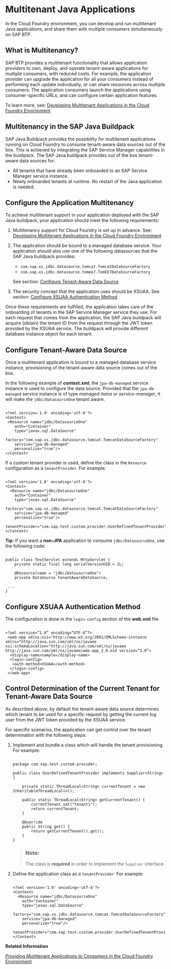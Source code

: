<!-- loio524cc11778c64e2a8322cb3ec71709e5 -->

# Multitenant Java Applications

In the Cloud Foundry environment, you can develop and run multitenant Java applications, and share them with multiple consumers simultaneously on SAP BTP.



<a name="loio524cc11778c64e2a8322cb3ec71709e5__section_rss_gp2_rnb"/>

## What is Multitenancy?

SAP BTP provides a multitenant functionality that allows application providers to own, deploy, and operate tenant-aware applications for multiple consumers, with reduced costs. For example, the application provider can upgrade the application for all your consumers instead of performing each update individually, or can share resources across multiple consumers. The application consumers launch the applications using consumer-specific URLs, and can configure certain application features.

To learn more, see: [Developing Multitenant Applications in the Cloud Foundry Environment](developing-multitenant-applications-in-the-cloud-foundry-environment-5e8a2b7.md)



<a name="loio524cc11778c64e2a8322cb3ec71709e5__section_hnd_hsm_qsb"/>

## Multitenancy in the SAP Java Buildpack

SAP Java Buildpack provides the possibility for multitenant applications running on Cloud Foundry to consume tenant-aware data sources out of the box. This is achieved by integrating the SAP Service Manager capabilities in the buildpack. The SAP Java buildpack provides out of the box tenant-aware data sources for:

-   All tenants that have already been onboarded to an SAP Service Manager service instance.
-   Newly onboarded tenants at runtime. No restart of the Java application is needed.



<a name="loio524cc11778c64e2a8322cb3ec71709e5__section_hgv_btm_qsb"/>

## Configure the Application Multitenancy

To achieve multitenant support in your application deployed with the SAP Java buildpack, your application should meet the following requirements:

1.  Multitenancy support for Cloud Foundry is set up in advance. See: [Developing Multitenant Applications in the Cloud Foundry Environment](developing-multitenant-applications-in-the-cloud-foundry-environment-5e8a2b7.md)

2.  The application should be bound to a managed database service. Your application should also use one of the following datasources that the SAP Java buildpack provides:

    -   `com.sap.xs.jdbc.datasource.tomcat.TomcatDataSourceFactory`
    -   `com.sap.xs.jdbc.datasource.tomee7.TomEE7DataSourceFactory`

    See section: [Configure Tenant-Aware Data Source](multitenant-java-applications-524cc11.md#loio524cc11778c64e2a8322cb3ec71709e5__section_tenant_aware_datasource)

3.  The security concept that the application uses should be XSUAA. See section: [Configure XSUAA Authentication Method](multitenant-java-applications-524cc11.md#loio524cc11778c64e2a8322cb3ec71709e5__section_xsuaa_auth_method)


Once these requirements are fulfilled, the application takes care of the onboarding of tenants in the SAP Service Manager service they use. For each request that comes from the application, the SAP Java buildpack will acquire \(obtain\) the tenant ID from the request through the JWT token provided by the XSUAA service. The buildpack will provide different database instance object for each tenant.



<a name="loio524cc11778c64e2a8322cb3ec71709e5__section_tenant_aware_datasource"/>

## Configure Tenant-Aware Data Source

Once a multitenant application is bound to a managed database service instance, provisioning of the tenant-aware data source comes out of the box.

In the following example of **context.xml**, the `jpa-db-managed` service instance is used to configure the data source. Provided that the `jpa-db-managed` service instance is of type *managed-hana* or *service-manager*, it will make the `jdbc/DatasourceOne` tenant aware.

```

<?xml version='1.0' encoding='utf-8'?>
<Context>
 <Resource name="jdbc/DatasourceOne"
    auth="Container"
    type="javax.sql.DataSource"
    factory="com.sap.xs.jdbc.datasource.tomcat.TomcatDataSourceFactory"
    service="jpa-db-managed"
    personalize="true"/>
</Context>
```

If a custom tenant provider is used, define the class in the `Resource` configuration as a `tenantProvider`. For example:

```

<?xml version='1.0' encoding='utf-8'?>
<Context>
  <Resource name="jdbc/DatasourceOne"
    auth="Container"
    type="javax.sql.DataSource"
    factory="com.sap.xs.jdbc.datasource.tomcat.TomcatDataSourceFactory"
    service="jpa-db-managed"
    personalize="true"/>
    tenantProvider="com.sap.test.custom.provider.UserDefinedTenantProvider"/>
</Context>
```

**Tip:** If you want a **non-JPA** application to consume `jdbc/DatasourceOne`, use the following code:

```

public class TestServlet extends HttpServlet {
	private static final long serialVersionUID = 1L;

	@Resource(name = "jdbc/DatasourceOne")
	private DataSource tenantAwareDataSource;

 ...
}
```



<a name="loio524cc11778c64e2a8322cb3ec71709e5__section_xsuaa_auth_method"/>

## Configure XSUAA Authentication Method

The configuration is done in the `login-config` section of the **web.xml** file:

```

<?xml version=“1.0” encoding=“UTF-8”?>
 <web-app xmlns:xsi="http://www.w3.org/2001/XMLSchema-instance xmlns="http://java.sun.com/xml/ns/javaee xsi:schemaLocation="http://java.sun.com/xml/ns/javaee http://java.sun.com/xml/ns/javaee/web-app_3_0.xsd version=“3.0”>
  <display-name>sample</display-name>
  <login-config>
   <auth-method>XSUAA</auth-method>
  </login-config>
 </web-app>
```



<a name="loio524cc11778c64e2a8322cb3ec71709e5__section_slt_r5m_qsb"/>

## Control Determination of the Current Tenant for Tenant-Aware Data Source

As described above, by default the tenant-aware data source determines which tenant to be used for a specific request by getting the current log user from the JWT token provided by the XSUAA service.

For specific scenarios, the application can get control over the tenant determination with the following steps:

1.  Implement and bundle a class which will handle the tenant provisioning. For example:

    ```
    
    package com.sap.test.custom.provider;
    
    public class UserDefinedTenantProvider implements Supplier<String> {
    
    	private static ThreadLocal<String> currentTenant = new InheritableThreadLocal<>();
    
    	public static ThreadLocal<String> getCurrentTenant() {
    		currentTenant.set("tenant1");
    		return currentTenant;
    	}
    
    	@Override
    	public String get() {
    		return getCurrentTenant().get();
    	}
    }
    ```

    > ### Note:  
    > The class is **required** in order to implement the `Supplier` interface.

2.  Define the application class as a `tenantProvider`. For example:

    ```
    
    <?xml version='1.0' encoding='utf-8'?>
    <Context>
      <Resource name="jdbc/DatasourceOne"
        auth="Container"
        type="javax.sql.DataSource"
        factory="com.sap.xs.jdbc.datasource.tomcat.TomcatDataSourceFactory"
        service="jpa-db-managed"
        personalize="true"/>
        tenantProvider="com.sap.test.custom.provider.UserDefinedTenantProvider"/>
    </Context>
    ```


**Related Information**  


[Providing Multitenant Applications to Consumers in the Cloud Foundry Environment](providing-multitenant-applications-to-consumers-in-the-cloud-foundry-environment-7a013f1.md "Once you have built a multitenant application in the Cloud Foundry environment using SAP BTP, you can then share the application with multiple consumers, such as business units in your organization.")

